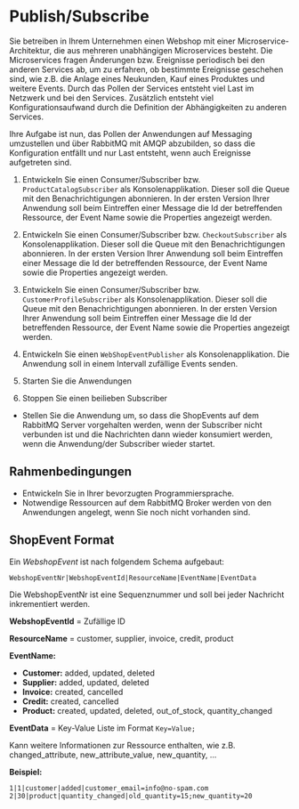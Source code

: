 # Publish/Subscribe

Sie betreiben in Ihrem Unternehmen einen Webshop mit einer Microservice-Architektur, die aus mehreren unabhängigen Microservices besteht. Die Microservices fragen Änderungen bzw. Ereignisse periodisch bei den anderen Services ab, um zu erfahren, ob bestimmte Ereignisse geschehen sind, wie z.B. die Anlage eines Neukunden, Kauf eines Produktes und weitere Events. Durch das Pollen der Services entsteht viel Last im Netzwerk und bei den Services. Zusätzlich entsteht viel Konfigurationsaufwand durch die Definition der Abhängigkeiten zu anderen Services.

Ihre Aufgabe ist nun, das Pollen der Anwendungen auf Messaging umzustellen und über RabbitMQ mit AMQP abzubilden, so dass die Konfiguration entfällt und nur Last entsteht, wenn auch Ereignisse aufgetreten sind.

1. Entwickeln Sie einen Consumer/Subscriber bzw. `ProductCatalogSubscriber` als Konsolenapplikation. Dieser soll die Queue mit den Benachrichtigungen abonnieren. In der ersten Version Ihrer Anwendung soll beim Eintreffen einer Message die Id der betreffenden Ressource, der Event Name sowie die Properties angezeigt werden.

2. Entwickeln Sie einen Consumer/Subscriber bzw. `CheckoutSubscriber` als Konsolenapplikation. Dieser soll die Queue mit den Benachrichtigungen abonnieren. In der ersten Version Ihrer Anwendung soll beim Eintreffen einer Message die Id der betreffenden Ressource, der Event Name sowie die Properties angezeigt werden.

3. Entwickeln Sie einen Consumer/Subscriber bzw. `CustomerProfileSubscriber` als Konsolenapplikation. Dieser soll die Queue mit den Benachrichtigungen abonnieren. In der ersten Version Ihrer Anwendung soll beim Eintreffen einer Message die Id der betreffenden Ressource, der Event Name sowie die Properties angezeigt werden.

4. Entwickeln Sie einen `WebShopEventPublisher` als Konsolenapplikation. Die Anwendung soll in einem Intervall zufällige Events senden.

5. Starten Sie die Anwendungen

6. Stoppen Sie einen beilieben Subscriber
  - Stellen Sie die Anwendung um, so dass die ShopEvents auf dem RabbitMQ Server vorgehalten werden, wenn der Subscriber nicht verbunden ist und die Nachrichten dann wieder konsumiert werden, wenn die Anwendung/der Subscriber wieder startet.

## Rahmenbedingungen

- Entwickeln Sie in Ihrer bevorzugten Programmiersprache.
- Notwendige Ressourcen auf dem RabbitMQ Broker werden von den Anwendungen angelegt, wenn Sie noch nicht vorhanden sind.

## ShopEvent Format

Ein *WebshopEvent* ist nach folgendem Schema aufgebaut:

`WebshopEventNr|WebshopEventId|ResourceName|EventName|EventData`

Die WebshopEventNr ist eine Sequenznummer und soll bei jeder Nachricht inkrementiert werden.

**WebshopEventId** = Zufällige ID

**ResourceName** = customer, supplier, invoice, credit, product

**EventName:**
- **Customer:** added, updated, deleted
- **Supplier:** added, updated, deleted
- **Invoice:** created, cancelled
- **Credit:** created, cancelled
- **Product:** created, updated, deleted, out_of_stock, quantity_changed

**EventData** = Key-Value Liste im Format `Key=Value;`

Kann weitere Informationen zur Ressource enthalten, wie z.B. changed_attribute, new_attribute_value, new_quantity, ...


**Beispiel:**

`1|1|customer|added|customer_email=info@no-spam.com`
`2|30|product|quantity_changed|old_quantity=15;new_quantity=20`
